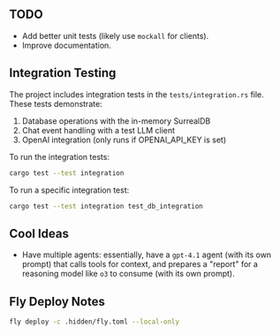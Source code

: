 ## TODO

- Add better unit tests (likely use `mockall` for clients).
- Improve documentation.

## Integration Testing

The project includes integration tests in the `tests/integration.rs` file. These tests demonstrate:

1. Database operations with the in-memory SurrealDB
2. Chat event handling with a test LLM client
3. OpenAI integration (only runs if OPENAI_API_KEY is set)

To run the integration tests:
```bash
cargo test --test integration
```

To run a specific integration test:
```bash
cargo test --test integration test_db_integration
```

## Cool Ideas

- Have multiple agents: essentially, have a `gpt-4.1` agent (with its own prompt) that calls tools for context, and prepares a "report" for a reasoning model like `o3` to consume (with its own prompt).

## Fly Deploy Notes

```bash
fly deploy -c .hidden/fly.toml --local-only
```